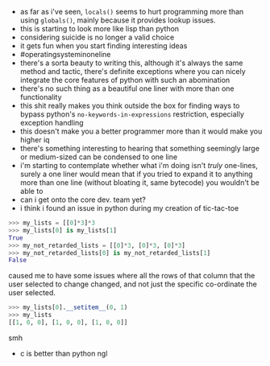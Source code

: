- as far as i've seen, `locals()` seems to hurt programming more than using `globals()`, mainly because it provides lookup issues.
- this is starting to look more like lisp than python
- considering suicide is no longer a valid choice
- it gets fun when you start finding interesting ideas
- #operatingsysteminoneline
- there's a sorta beauty to writing this, although it's always the same method and tactic, there's definite exceptions where you can nicely integrate the core features of python with such an abomination
- there's no such thing as a beautiful one liner with more than one functionality
- this shit really makes you think outside the box for finding ways to bypass python's `no-keywords-in-expressions` restriction, especially exception handling
- this doesn't make you a better programmer more than it would make you higher iq
- there's something interesting to hearing that something seemingly large or medium-sized can be condensed to one line
- i'm starting to contemplate whether what i'm doing isn't *truly* one-lines, surely a one liner would mean that if you tried to expand it to anything more than one line (without bloating it, same bytecode) you wouldn't be able to
- can i get onto the core dev. team yet?
- i think i found an issue in python during my creation of tic-tac-toe
```py
>>> my_lists = [[0]*3]*3
>>> my_lists[0] is my_lists[1]
True
>>> my_not_retarded_lists = [[0]*3, [0]*3, [0]*3]
>>> my_not_retarded_lists[0] is my_not_retarded_lists[1]
False
```
caused me to have some issues where all the rows of that column that the user selected to change changed, and not just the specific co-ordinate the user selected.

```py
>>> my_lists[0].__setitem__(0, 1)
>>> my_lists
[[1, 0, 0], [1, 0, 0], [1, 0, 0]]
```

smh
- c is better than python ngl
